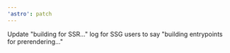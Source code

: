 ```yaml
---
'astro': patch
---
```


Update "building for SSR..." log for SSG users to say "building entrypoints for prerendering..."
